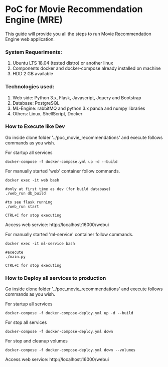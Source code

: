 PoC for Movie Recommendation Engine (MRE)
====================================================================

This guide will provide you all the steps to run Movie Recommendation Engine web application.


### System Requeriments:

1. Ubuntu LTS 18.04 (tested distro) or another linux
2. Components docker and docker-compose already installed on machine
3. HDD 2 GB available

### Technologies used:

1. Web side: Python 3.x, Flask, Javascript, Jquery and Bootstrap
2. Database: PostgreSQL
3. ML-Engine: rabbitMQ and python 3.x panda and numpy libraries
4. Others: Linux, ShellScript, Docker


### How to Execute like Dev

Go inside clone folder '../poc_movie_recommendations' and execute follows commands as you wish.

For startup all services
```
docker-compose -f docker-compose.yml up -d --build
```

For manually started 'web' container follow commands.
```
docker exec -it web bash

#only at first time as dev (for build database)
./web_run db_build

#to see flask running
./web_run start

CTRL+C for stop executing
```

Access web service: http://localhost:16000/webui

For manually started 'ml-service' container follow commands.
```
docker exec -it ml-service bash

#execute
./main.py

CTRL+C for stop executing
```

### How to Deploy all services to production

Go inside clone folder '../poc_movie_recommendations' and execute follows commands as you wish.

For startup all services
```
docker-compose -f docker-compose-deploy.yml up -d --build
```

For stop all services
```
docker-compose -f docker-compose-deploy.yml down
```

For stop and cleanup volumes 
```
docker-compose -f docker-compose-deploy.yml down --volumes
```

Access web service: http://localhost:16000/webui

